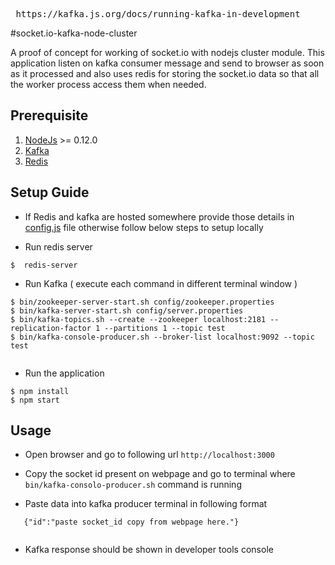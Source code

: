 <pre>
 https://kafka.js.org/docs/running-kafka-in-development
</pre>

#socket.io-kafka-node-cluster

A proof of concept for working of socket.io with nodejs cluster module.
This application listen on kafka consumer message and send to browser as soon as it processed
and also uses redis for storing the socket.io data so that all the worker process access them 
when needed.


## Prerequisite

1. [NodeJs](https://nodejs.org/en/) >= 0.12.0
2. [Kafka](https://kafka.apache.org/)
3. [Redis](https://redis.io/)

## Setup Guide

* If Redis and kafka are hosted somewhere provide those details in 
[config.js](./app/config.js) file otherwise follow below steps to setup locally 

* Run redis server
```
$  redis-server

```
* Run Kafka ( execute each command in different terminal window )

```
$ bin/zookeeper-server-start.sh config/zookeeper.properties
$ bin/kafka-server-start.sh config/server.properties
$ bin/kafka-topics.sh --create --zookeeper localhost:2181 --replication-factor 1 --partitions 1 --topic test
$ bin/kafka-console-producer.sh --broker-list localhost:9092 --topic test
 
```

* Run the application

```
$ npm install
$ npm start 

```

## Usage

* Open browser and go to following url `http://localhost:3000`

* Copy the socket id present on webpage and go to terminal where 
`bin/kafka-consolo-producer.sh` command is running

* Paste data into kafka producer terminal in following format
```
   {"id":"paste socket_id copy from webpage here."}
   
```

* Kafka response should be shown in developer tools console 
